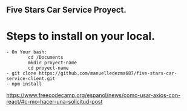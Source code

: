 ## Five Stars Car Service Proyect.

# Steps to install on your local.

    - On Your bash:
            cd /Documents
            mkdir proyect-name
            cd proyect-name
    - git clone https://github.com/manuelledezma687/five-stars-car-service-client.git
    - npm install 


https://www.freecodecamp.org/espanol/news/como-usar-axios-con-react/#c-mo-hacer-una-solicitud-post